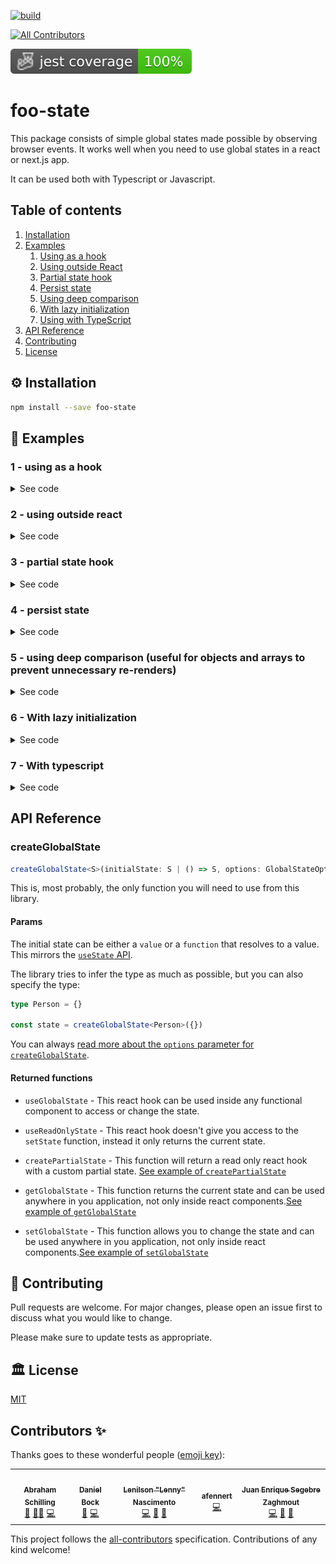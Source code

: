 [![build](https://github.com/foobaragency/react-global-state/actions/workflows/build.yml/badge.svg)](https://github.com/foobaragency/react-global-state/actions/workflows/build.yml)
<!-- ALL-CONTRIBUTORS-BADGE:START - Do not remove or modify this section -->
[![All Contributors](https://img.shields.io/badge/all_contributors-5-orange.svg?style=flat-square)](#contributors-)
<!-- ALL-CONTRIBUTORS-BADGE:END -->
![Total coverage](./badges/coverage-jest%20coverage.svg)
# foo-state 

This package consists of simple global states made possible by observing browser events. It works well when you need to use global states in a react or next.js app.

It can be used both with Typescript or Javascript.

## Table of contents

1. [Installation](#⚙️-installation)
2. [Examples](#🔌-examples)
    1. [Using as a hook](#1---using-as-a-hook)
    2. [Using outside React](#2---using-outside-react)
    3. [Partial state hook](#3---partial-state-hook)
    4. [Persist state](#4---persist-state)
    5. [Using deep comparison](#5---using-deep-comparison-useful-for-objects-and-arrays-to-prevent-unnecessary-re-renders)
    6. [With lazy initialization](#6---with-lazy-initialization)
    7. [Using with TypeScript](#7---with-typescript)
3. [API Reference](#api-reference)
4. [Contributing](#👥-contributing)
5. [License](#🏛-license)

## ⚙️ Installation

```bash
npm install --save foo-state
```

## 🔌 Examples

### 1 - using as a hook
<details>
  <summary>See code</summary>

  ```jsx
  import { createGlobalState } from "foo-state"

  const initialState = 0

  const { useGlobalState } = createGlobalState(initialState)

  const Counter = () => {
    const [count, setCount] = useGlobalState()

    const increment = () => {
      setCount(count + 1)
    }

    const decrement = () => {
      // you can also use callback functions
      setCount((state) => {
        if (state > 0) {
          return state - 1
        }

        return state
      })
    }

    return (
      <div>
        <button onClick={decrement}>-</button>
        <span>{count}</span>
        <button onClick={increment}>+</button>
      </div>
    )
  }
  ```
</details>

### 2 - using outside react

<details>
  <summary>See code</summary>

  ```jsx
  import { createGlobalState } from "foo-state"

  const initialState = 0

  const { useGlobalState, setGlobalState } = createGlobalState(initialState)

  function setInitialState() {
    setTimeout(() => {
      setGlobalState(10_000)
    }, 2_000)
  }

  const Counter = () => {
    const [count, setCount] = useGlobalState()

    useEffect(() => {
      setInitialState()
    }, [])

    const decrement = () => {
      setCount(count - 1)
    }

    const increment = () => {
      setCount(count + 1)
    }

    return (
      <div>
        <button onClick={decrement}>-</button>
        <span>{count}</span>
        <button onClick={increment}>+</button>
      </div>
    )
  }
  ```
</details>

### 3 - partial state hook

<details>
  <summary>See code</summary>

  ```jsx
  import { createGlobalState } from "foo-state"

  const initialState = {
      firstName: "John",
      lastName: "Doe",
      age: 43
  }

  const { createPartialState } = createGlobalState(initialState)

  const useAge = createPartialState(state => state.age)

  const Age = () => {
      const age = useAge()

      return (
          <div>{age}</div>
      )
  }
  ```
</details>

### 4 - persist state

<details>
  <summary>See code</summary>

  ```jsx
  import { createGlobalState } from "foo-state"

  const initialState = {
      firstName: "John",
      lastName: "Doe",
      age: 43
  }

  const { useGlobalState } = createGlobalState(initialState, {
    persistence: {
        key: "x-storage-key",
        // optional, defaults to localStorage
        // localStorage or sessionStorage
        type: "localStorage",
    }
  })

  const Person = () => {
      const [person, setPerson] = useGlobalState()

      function onChange(e){
        const {name, value} = e.target

        setPerson({
          ...person,
          [name]: value
        })
      }

      return (
          <div>
            <label>
              First Name
              <br />
            <input name="firstName" value={person.firstName} onChange={onChange} />
            </label>
            <label>
              Last Name
              <br />
            <input name="lastName" value={person.lastName} onChange={onChange} />
            </label>
            <label>
              Age
              <br />
            <input name="age" value={person.age} onChange={onChange} />
            </label>
          </div>
      )
  }
  ```
</details>

### 5 - using deep comparison (useful for objects and arrays to prevent unnecessary re-renders)

<details>
  <summary>See code</summary>

  ```jsx
  import { createGlobalState } from "foo-state"

  const initialState = {
    firstName: "John",
    lastName: "Doe",
    age: 43,
  }

  const { useGlobalState } = createGlobalState(initialState)

  const Profile = () => {
    const [state, setState] = useGlobalState()

    function invertNames() {
      const newState = {
        firstName: "Doe",
        lastName: "John",
        age: 43,
      }
      setState(newState, { deepCompare: true })
    }

    return (
      <div>
        <p>First Name: {state.firstName}</p>
        <p>Last Name: {state.lastName}</p>
        <p>Age: {state.age}</p>
        <button onClick={invertNames}>Click me!</button>
      </div>
    )
  }
  ```
</details>

### 6 - With lazy initialization

<details>
  <summary>See code</summary>

  ```jsx
  function heavyCalculation() {
    const user = {
      name: 'John',
      birthday: new Date('1995-03-15')
    }

    // let's pretend we're getting a correct age here
    const age = new Date().getFullYear() - user.birthday.getFullYear()

    return {
      name: user.name,
      age,
    }
  }


  const {useGlobalState} = createGlobalState(heavyCalculation)

  const Profile = () => {
    const [state] = useGlobalState()

    return (
      <div>
        <p>Name: {state.name}</p>
        <p>Age: {state.age}</p>
      </div>
    )
  }
  ```
</details>

### 7 - With typescript

<details>
  <summary>See code</summary>

  ```tsx
  import { createGlobalState } from "foo-state"

  type Person = {
    firstName: string
    lastName: string
    age: number
  }

  const { useGlobalState } = createGlobalState<Person>({
    firstName: "John",
    lastName: "Doe",
    // string is not assignable to type number
    age: "43"
  })

  const Profile = () => {
      const [state, setState] = useGlobalState()

      function invertNames() {
          const newState = {
              firstName: "Doe",
              lastName: "John",
              age: 43,
          }
          setState(newState, {deepCompare: true})
      }

      return (
          <div>
              <p>First Name: {state.firstName}</p>
              <p>Last Name: {state.lastName}</p>
              <p>Age: {state.age}</p>
              <button onClick={invertNames}>Click me!</button>
          </div>
      )
  }
  ```
</details>

## API Reference

### createGlobalState

```ts
createGlobalState<S>(initialState: S | () => S, options: GlobalStateOptions): GlobalState
```

This is, most probably, the only function you will need to use from this library.
#### Params
The initial state can be either a `value` or a `function` that resolves to a value. This mirrors the [`useState` API](https://reactjs.org/docs/hooks-reference.html#usestate).

The library tries to infer the type as much as possible, but you can also specify the type:

```ts
type Person = {}

const state = createGlobalState<Person>({})
```

You can always [read more about the `options` parameter for `createGlobalState`](./docs/interfaces/GlobalStateOptions.md).

#### Returned functions

+ `useGlobalState` - This react hook can be used inside any functional component to access or change the state.

+ `useReadOnlyState` - This react hook doesn't give you access to the `setState` function, instead it only returns the current state.

+ `createPartialState` - This function will return a read only react hook with a custom partial state. [See example of `createPartialState`](#3---partial-state-hook)

+ `getGlobalState` - This function returns the current state and can be used anywhere in you application, not only inside react components.[See example of `getGlobalState`](#2---using-outside-react)

+ `setGlobalState` - This function allows you to change the state and can be used anywhere in you application, not only inside react components.[See example of `setGlobalState`](#2---using-outside-react)

## 👥 Contributing

Pull requests are welcome. For major changes, please open an issue first to discuss what you would like to change.

Please make sure to update tests as appropriate.

## 🏛 License

[MIT](https://choosealicense.com/licenses/mit/)
## Contributors ✨

Thanks goes to these wonderful people ([emoji key](https://allcontributors.org/docs/en/emoji-key)):

<!-- ALL-CONTRIBUTORS-LIST:START - Do not remove or modify this section -->
<!-- prettier-ignore-start -->
<!-- markdownlint-disable -->
<table>
  <tr>
    <td align="center"><a href="https://github.com/n4bb12"><img src="https://avatars.githubusercontent.com/u/6810177?v=4?s=100" width="100px;" alt=""/><br /><sub><b>Abraham Schilling</b></sub></a><br /><a href="#design-n4bb12" title="Design">🎨</a> <a href="#mentoring-n4bb12" title="Mentoring">🧑‍🏫</a> <a href="https://github.com/foobaragency/foo-state/commits?author=n4bb12" title="Code">💻</a></td>
    <td align="center"><a href="https://github.com/kaiserbock"><img src="https://avatars.githubusercontent.com/u/730195?v=4?s=100" width="100px;" alt=""/><br /><sub><b>Daniel Bock</b></sub></a><br /><a href="#design-kaiserbock" title="Design">🎨</a> <a href="https://github.com/foobaragency/foo-state/commits?author=kaiserbock" title="Code">💻</a></td>
    <td align="center"><a href="https://leniac.dev"><img src="https://avatars.githubusercontent.com/u/7433159?v=4?s=100" width="100px;" alt=""/><br /><sub><b>Lenilson "Lenny" Nascimento</b></sub></a><br /><a href="https://github.com/foobaragency/foo-state/commits?author=l-Leniac-l" title="Code">💻</a> <a href="https://github.com/foobaragency/foo-state/commits?author=l-Leniac-l" title="Documentation">📖</a> <a href="#maintenance-l-Leniac-l" title="Maintenance">🚧</a></td>
    <td align="center"><a href="https://github.com/afennert"><img src="https://avatars.githubusercontent.com/u/33861227?v=4?s=100" width="100px;" alt=""/><br /><sub><b>afennert</b></sub></a><br /><a href="https://github.com/foobaragency/foo-state/commits?author=afennert" title="Code">💻</a></td>
    <td align="center"><a href="https://github.com/Segebre"><img src="https://avatars.githubusercontent.com/u/10774915?v=4?s=100" width="100px;" alt=""/><br /><sub><b>Juan Enrique Segebre Zaghmout</b></sub></a><br /><a href="https://github.com/foobaragency/foo-state/commits?author=segebre" title="Code">💻</a> <a href="#maintenance-segebre" title="Maintenance">🚧</a> <a href="https://github.com/foobaragency/foo-state/commits?author=segebre" title="Documentation">📖</a></td>
  </tr>
</table>

<!-- markdownlint-restore -->
<!-- prettier-ignore-end -->

<!-- ALL-CONTRIBUTORS-LIST:END -->

This project follows the [all-contributors](https://github.com/all-contributors/all-contributors) specification. Contributions of any kind welcome!